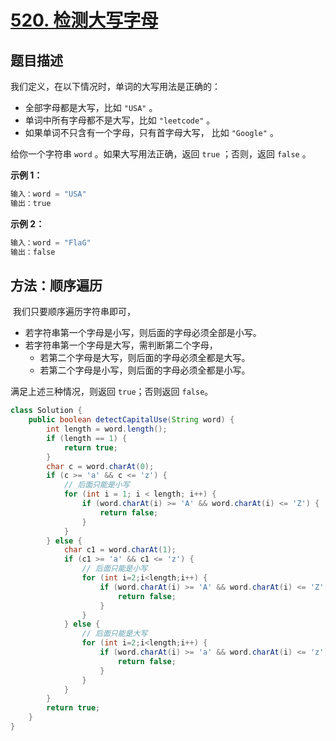 # [520. 检测大写字母](https://leetcode-cn.com/problems/detect-capital/)

## 题目描述

我们定义，在以下情况时，单词的大写用法是正确的：

- 全部字母都是大写，比如 `"USA"` 。
- 单词中所有字母都不是大写，比如 `"leetcode"` 。
- 如果单词不只含有一个字母，只有首字母大写， 比如 `"Google"` 。

给你一个字符串 `word` 。如果大写用法正确，返回 `true` ；否则，返回 `false` 。

**示例 1：**

```java
输入：word = "USA"
输出：true
```

**示例 2：**

```java
输入：word = "FlaG"
输出：false
```

## 方法：顺序遍历

​		我们只要顺序遍历字符串即可，

- 若字符串第一个字母是小写，则后面的字母必须全部是小写。
- 若字符串第一个字母是大写，需判断第二个字母，
  - 若第二个字母是大写，则后面的字母必须全都是大写。
  - 若第二个字母是小写，则后面的字母必须全都是小写。

满足上述三种情况，则返回 `true`；否则返回 `false`。

```java
class Solution {
    public boolean detectCapitalUse(String word) {
        int length = word.length();
        if (length == 1) {
            return true;
        }
        char c = word.charAt(0);
        if (c >= 'a' && c <= 'z') {
            // 后面只能是小写
            for (int i = 1; i < length; i++) {
                if (word.charAt(i) >= 'A' && word.charAt(i) <= 'Z') {
                    return false;
                }
            }
        } else {
            char c1 = word.charAt(1);
            if (c1 >= 'a' && c1 <= 'z') {
                // 后面只能是小写
                for (int i=2;i<length;i++) {
                    if (word.charAt(i) >= 'A' && word.charAt(i) <= 'Z') {
                        return false;
                    }
                }
            } else {
                // 后面只能是大写
                for (int i=2;i<length;i++) {
                    if (word.charAt(i) >= 'a' && word.charAt(i) <= 'z') {
                        return false;
                    }
                }
            }
        }
        return true;
    }
}
```

